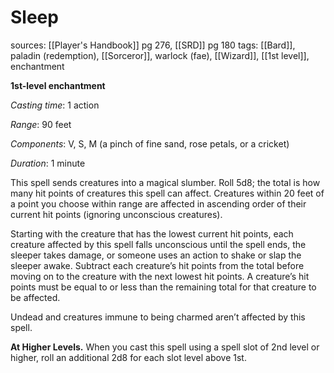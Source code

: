 # Sleep
sources: [[Player's Handbook]] pg 276, [[SRD]] pg 180
tags: [[Bard]], paladin (redemption), [[Sorceror]], warlock (fae), [[Wizard]], [[1st level]], enchantment

**1st-level enchantment**

*Casting time*: 1 action

*Range*: 90 feet

*Components*: V, S, M (a pinch of fine sand, rose petals, or a cricket)

*Duration*: 1 minute

This spell sends creatures into a magical slumber. Roll 5d8; the total is how many hit points of creatures this spell can affect. Creatures within 20 feet of a point you choose within range are affected in ascending order of their current hit points (ignoring unconscious creatures).

Starting with the creature that has the lowest current hit points, each creature affected by this spell falls unconscious until the spell ends, the sleeper takes damage, or someone uses an action to shake or slap the sleeper awake. Subtract each creature’s hit points from the total before moving on to the creature with the next lowest hit points. A creature’s hit points must be equal to or less than the remaining total for that creature to be affected.

Undead and creatures immune to being charmed aren’t affected by this spell.

**At Higher Levels.** When you cast this spell using a spell slot of 2nd level or higher, roll an additional 2d8 for each slot level above 1st.
